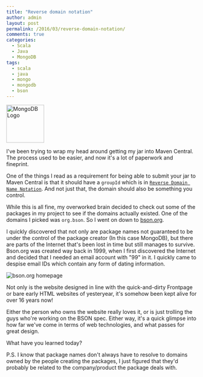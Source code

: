 ```yaml
---
title: "Reverse domain notation" 
author: admin
layout: post
permalink: /2016/03/reverse-domain-notation/
comments: true
categories:
  - Scala
  - Java
  - MongoDB
tags:
  - scala
  - java
  - mongo
  - mongodb
  - bson
---
```


<img src="https://upload.wikimedia.org/wikipedia/en/thumb/4/45/MongoDB-Logo.svg/1280px-MongoDB-Logo.svg.png" alt="MongoDB Logo" style="height: 100px"/>

I've been trying to wrap my head around getting my jar into Maven Central. The process used to be easier, and now it's a lot of paperwork and fineprint.

One of the things I read as a requirement for being able to submit your jar to Maven Central is that it should have a `groupId` which is in [`Reverse Domain Name Notation`](https://en.wikipedia.org/wiki/Reverse_domain_name_notation). And not just that, the domain should also be something you control.

While this is all fine, my overworked brain decided to check out some of the packages in my project to see if the domains actually existed. One of the domains I picked was `org.bson`. So I went on down to [bson.org](http://bson.org).

I quickly discovered that not only are package names not guaranteed to be under the control of the package creator (In this case MongoDB), but there are parts of the Internet that's been lost in time but still manages to survive. Bson.org was created way back in 1999, when I first discovered the Internet and decided that I needed an email account with "99" in it. I quickly came to despise email IDs which contain any form of dating information.

![bson.org homepage](https://caffinc.github.io/images/bson.org.png)

Not only is the website designed in line with the quick-and-dirty Frontpage or bare early HTML websites of yesteryear, it's somehow been kept alive for over 16 years now!

Either the person who owns the website really loves it, or is just trolling the guys who're working on the BSON spec. Either way, it's a quick glimpse into how far we've come in terms of web technologies, and what passes for great design.

What have you learned today?

P.S. I know that package names don't always have to resolve to domains owned by the people creating the packages, I just figured that they'd probably be related to the company/product the package deals with.